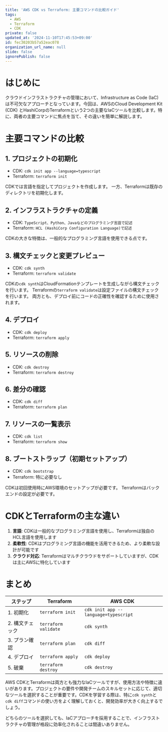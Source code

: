 ```yaml
---
title: 'AWS CDK vs Terraform: 主要コマンドの比較ガイド'
tags:
  - AWS
  - Terraform
  - CDK
private: false
updated_at: '2024-11-10T17:45:53+09:00'
id: fec30203b57a52eac078
organization_url_name: null
slide: false
ignorePublish: false
---
```

# はじめに

クラウドインフラストラクチャの管理において、Infrastructure as Code (IaC) は不可欠なアプローチとなっています。今回は、AWSのCloud Development Kit (CDK) とHashiCorpのTerraformという2つの主要なIaCツールを比較します。特に、両者の主要コマンドに焦点を当て、その違いを簡単に解説します。

# 主要コマンドの比較

## 1. プロジェクトの初期化

- CDK: `cdk init app --language=typescript`
- Terraform: `terraform init`

CDKでは言語を指定してプロジェクトを作成します。
一方、Terraformは既存のディレクトリを初期化します。

## 2. インフラストラクチャの定義

- CDK: `TypeScript、Python、Javaなどのプログラミング言語で記述`
- Terraform: `HCL (HashiCorp Configuration Language)で記述`

CDKの大きな特徴は、一般的なプログラミング言語を使用できる点です。

## 3. 構文チェックと変更プレビュー

- CDK: `cdk synth`
- Terraform: `terraform validate`

CDKの`cdk synth`はCloudFormationテンプレートを生成しながら構文チェックを行います。
Terraformの`terraform validate`は設定ファイルの構文チェックを行います。
両方とも、デプロイ前にコードの正確性を確認するために使用されます。


## 4. デプロイ

- CDK: `cdk deploy`
- Terraform: `terraform apply`

## 5. リソースの削除

- CDK: `cdk destroy`
- Terraform: `terraform destroy`

## 6. 差分の確認

- CDK: `cdk diff`
- Terraform: `terraform plan`

## 7. リソースの一覧表示

- CDK: `cdk list`
- Terraform: `terraform show`

## 8. ブートストラップ（初期セットアップ）

- CDK: `cdk bootstrap`
- Terraform: 特に必要なし

CDKは初回使用時にAWS環境のセットアップが必要です。
Terraformはバックエンドの設定が必要です。

# CDKとTerraformの主な違い

1. **言語**: CDKは一般的なプログラミング言語を使用し、Terraformは独自のHCL言語を使用します
2. **柔軟性**: CDKはプログラミング言語の機能を活用できるため、より柔軟な設計が可能です
3. **クラウド対応**: Terraformはマルチクラウドをサポートしていますが、CDKは主にAWSに特化しています

# まとめ

| ステップ | Terraform | AWS CDK |
|---------|-----------|---------|
| 1. 初期化 | `terraform init` | `cdk init app --language=typescript` |
| 2. 構文チェック | `terraform validate` | `cdk synth` |
| 3. プラン確認 | `terraform plan` | `cdk diff` |
| 4. デプロイ | `terraform apply` | `cdk deploy` |
| 5. 破棄 | `terraform destroy` | `cdk destroy` |


AWS CDKとTerraformは両方とも強力なIaCツールですが、使用方法や特徴に違いがあります。プロジェクトの要件や開発チームのスキルセットに応じて、適切なツールを選択することが重要です。CDKを学習する際は、特に`cdk synth`と`cdk diff`コマンドの使い方をよく理解しておくと、開発効率が大きく向上するでしょう。

どちらのツールを選択しても、IaCアプローチを採用することで、インフラストラクチャの管理が格段に効率化されることは間違いありません。
